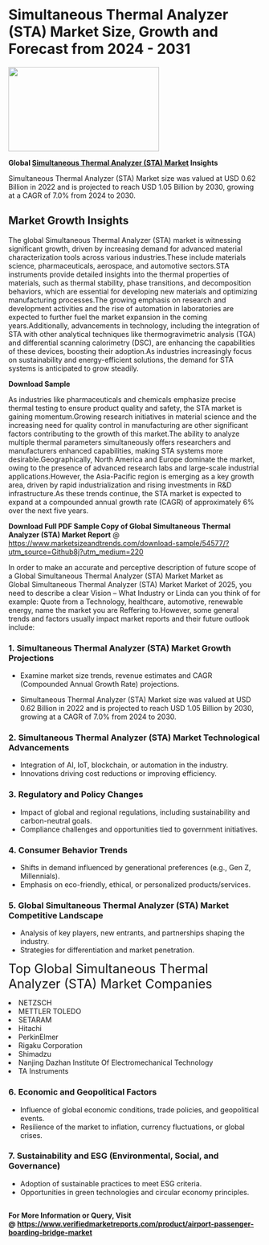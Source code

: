 <H1>Simultaneous Thermal Analyzer (STA) Market Size, Growth and Forecast from 2024 - 2031</H1><img class="aligncenter size-medium wp-image-584254" src="https://thirdeyenews.in/wp-content/uploads/2024/09/Global-Market-Research-300x168.jpeg" alt="" width="300" height="168" /><p><strong>Global&nbsp;<a href="https://www.marketsizeandtrends.com/download-sample/54577/?utm_source=Github8j?utm_medium=220">Simultaneous Thermal Analyzer (STA) Market</a> Insights</strong></p><p>Simultaneous Thermal Analyzer (STA) Market size was valued at USD 0.62 Billion in 2022 and is projected to reach USD 1.05 Billion by 2030, growing at a CAGR of 7.0% from 2024 to 2030.</p><p><h2>Market Growth Insights</h2> <p>The global Simultaneous Thermal Analyzer (STA) market is witnessing significant growth, driven by increasing demand for advanced material characterization tools across various industries.These include materials science, pharmaceuticals, aerospace, and automotive sectors.STA instruments provide detailed insights into the thermal properties of materials, such as thermal stability, phase transitions, and decomposition behaviors, which are essential for developing new materials and optimizing manufacturing processes.The growing emphasis on research and development activities and the rise of automation in laboratories are expected to further fuel the market expansion in the coming years.Additionally, advancements in technology, including the integration of STA with other analytical techniques like thermogravimetric analysis (TGA) and differential scanning calorimetry (DSC), are enhancing the capabilities of these devices, boosting their adoption.As industries increasingly focus on sustainability and energy-efficient solutions, the demand for STA systems is anticipated to grow steadily.</p> <p><strong>Download Sample</strong></p> <p>As industries like pharmaceuticals and chemicals emphasize precise thermal testing to ensure product quality and safety, the STA market is gaining momentum.Growing research initiatives in material science and the increasing need for quality control in manufacturing are other significant factors contributing to the growth of this market.The ability to analyze multiple thermal parameters simultaneously offers researchers and manufacturers enhanced capabilities, making STA systems more desirable.Geographically, North America and Europe dominate the market, owing to the presence of advanced research labs and large-scale industrial applications.However, the Asia-Pacific region is emerging as a key growth area, driven by rapid industrialization and rising investments in R&D infrastructure.As these trends continue, the STA market is expected to expand at a compounded annual growth rate (CAGR) of approximately 6% over the next five years.</p> <p><span class=""><strong>Download Full PDF Sample Copy of Global Simultaneous Thermal Analyzer (STA) Market Report</strong> @ <a href="https://www.marketsizeandtrends.com/download-sample/54577/?utm_source=Github8j?utm_medium=220" target="_blank">https://www.marketsizeandtrends.com/download-sample/54577/?utm_source=Github8j?utm_medium=220</a></span></p><p>In order to make an accurate and perceptive description of future scope of a Global&nbsp;Simultaneous Thermal Analyzer (STA) Market Market as Global&nbsp;Simultaneous Thermal Analyzer (STA) Market Market of 2025, you need to describe a clear Vision &ndash; What Industry or Linda can you think of for example: Quote from a Technology, healthcare, automotive, renewable energy, name the market you are Reffering to.However, some general trends and factors usually impact market reports and their future outlook include:</p><h3>1.&nbsp;<strong>Simultaneous Thermal Analyzer (STA) Market Growth Projections</strong></h3><ul><li>Examine market size trends, revenue estimates and CAGR (Compounded Annual Growth Rate) projections.</li><li><p>Simultaneous Thermal Analyzer (STA) Market size was valued at USD 0.62 Billion in 2022 and is projected to reach USD 1.05 Billion by 2030, growing at a CAGR of 7.0% from 2024 to 2030.</p></li></ul><h3>2.&nbsp;<strong>Simultaneous Thermal Analyzer (STA) Market Technological Advancements</strong></h3><ul><li>Integration of AI, IoT, blockchain, or automation in the industry.</li><li>Innovations driving cost reductions or improving efficiency.</li></ul><h3>3.&nbsp;<strong>Regulatory and Policy Changes</strong></h3><ul><li>Impact of global and regional regulations, including sustainability and carbon-neutral goals.</li><li>Compliance challenges and opportunities tied to government initiatives.</li></ul><h3>4.&nbsp;<strong>Consumer Behavior Trends</strong></h3><ul><li>Shifts in demand influenced by generational preferences (e.g., Gen Z, Millennials).</li><li>Emphasis on eco-friendly, ethical, or personalized products/services.</li></ul><h3>5.&nbsp;<strong>Global Simultaneous Thermal Analyzer (STA) Market Competitive Landscape</strong></h3><ul><li>Analysis of key players, new entrants, and partnerships shaping the industry.</li><li>Strategies for differentiation and market penetration.</li></ul><p data-pm-slice="1 1 []"><span style="color: inherit; font-family: inherit; font-size: 25px;">Top Global Simultaneous Thermal Analyzer (STA) Market Companies</span></p><div class="" data-test-id=""><p><li>NETZSCH</li><li> METTLER TOLEDO</li><li> SETARAM</li><li> Hitachi</li><li> PerkinElmer</li><li> Rigaku Corporation</li><li> Shimadzu</li><li> Nanjing Dazhan Institute Of Electromechanical Technology</li><li> TA Instruments</li></p></div><h3>6.&nbsp;<strong>Economic and Geopolitical Factors</strong></h3><ul><li>Influence of global economic conditions, trade policies, and geopolitical events.</li><li>Resilience of the market to inflation, currency fluctuations, or global crises.</li></ul><h3>7.&nbsp;<strong>Sustainability and ESG (Environmental, Social, and Governance)</strong></h3><ul><li>Adoption of sustainable practices to meet ESG criteria.</li><li>Opportunities in green technologies and circular economy principles.</li></ul><h2><strong style="font-size: 14px;">For More Information or Query, Visit @&nbsp;</strong><a style="background-color: #ffffff; font-size: 14px;" href="https://www.marketsizeandtrends.com/report/simultaneous-thermal-analyzer-sta-market/" target="_blank">https://www.verifiedmarketreports.com/product/airport-passenger-boarding-bridge-market</a></h2>